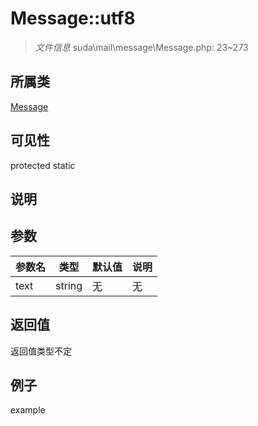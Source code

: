 # Message::utf8



> *文件信息* suda\mail\message\Message.php: 23~273

## 所属类 

[Message](../Message.md)

## 可见性

 protected static

## 说明




## 参数


| 参数名 | 类型 | 默认值 | 说明 |
|--------|-----|-------|-------|
| text |  string | 无 | 无 |



## 返回值

返回值类型不定


## 例子

example